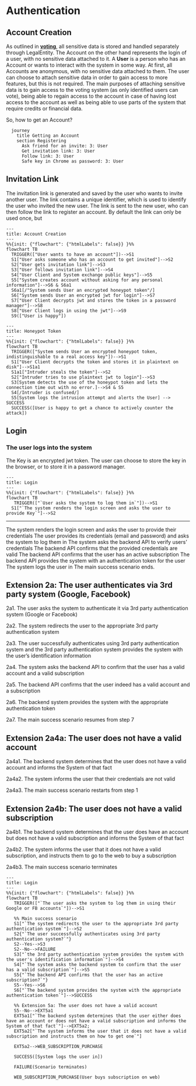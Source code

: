 # Authentication

## Account Creation
As outlined in [**voting**](https://github.com/TetraPlex-org/basics/blob/main/Documentation/technical/voting.md), all sensitive data is stored and handled separately through LegalEntity. The Account on the other hand represents the login of a user, with no sensitive data attached to it. A **User** is a person who has an Account or wants to interact with the system in some way.
At first, all Accounts are anonymous, with no sensitive data attached to them. The user can choose to attach sensitive data in order to gain access to more features, but this is not required. The main purposes of attaching sensitive data is to gain access to the voting system (as only identified users can vote), being able to regain access to the account in case of having lost access to the account as well as being able to use parts of the system that require credits or financial data.

So, how to get an Account?



```mermaid
  journey
    title Getting an Account
    section Registering
      Ask friend for an invite: 3: User
      Get invitation link: 3: User
      Follow link: 3: User
      Safe key in Chrome as password: 3: User
```

## Invitation Link
The invitation link is generated and saved by the user who wants to invite another user. The link contains a unique identifier, which is used to identify the user who invited the new user. The link is sent to the new user, who can then follow the link to register an account. By default the link can only be used once, but

```mermaid
---
title: Account Creation
---
%%{init: {"flowchart": {"htmlLabels": false}} }%%
flowchart TB
  TRIGGER(["User wants to have an account"])-->S1
  S1["User asks someone who has an account to get invited"]-->S2
  S2["User gets invitation link"]-->S3
  S3["User follows invitation link"]-->S4
  S4["User Client and System exchange public keys"]-->S5
  S5["System creates account without asking for any personal information"]-->S6 & S6a1
  S6a1[/"System sends User an encrypted honeypot token"/]
  S6["System sends User an encrypted jwt for login"]-->S7
  S7["User Client decrypts jwt and stores the token in a password manager"]-->S8
  S8["User Client logs in using the jwt"]-->S9
  S9(["User is happy"])

```

```mermaid
---
title: Honeypot Token
---
%%{init: {"flowchart": {"htmlLabels": false}} }%%
flowchart TB
  TRIGGER(["System sends User an encrypted honeypot token, indistinguishable to a real access key"])-->S1
  S1["User Client decrypts the token and stores it in plaintext on disk"]-->S1a1
  S1a1["Intruder steals the token"]-->S2
  S2["Intruder tries to use plaintext jwt to login"]-->S3
  S3[System detects the use of the honeypot token and lets the connection time out with no error.]-->S4 & S5
  S4[/Intruder is confused/]
  S5[System logs the intrusion attempt and alerts the User] --> SUCCESS
  SUCCESS([User is happy to get a chance to actively counter the attack])

```

## Login

### The user logs into the system

The Key is an encrypted jwt token. The user can choose to store the key in the browser, or to store it in a password manager.

```mermaid
---
title: Login
---
%%{init: {"flowchart": {"htmlLabels": false}} }%%
flowchart TB
   TRIGGER(["`User asks the system to log them in`"])-->S1
  S1["`The system renders the login screen and asks the user to provide Key`"]-->S2

```

---

The system renders the login screen and asks the user to provide their credentials
The user provides its credentials (email and password) and asks the system to log them in
The system asks the backend API to verify users’ credentials
The backend API confirms that the provided credentials are valid
The backend API confirms that the user has an active subscription
The backend API provides the system with an authentication token for the user
The system logs the user in
The main success scenario ends.

Extension 2a: The user authenticates via 3rd party system (Google, Facebook)
---
2a1. The user asks the system to authenticate it via 3rd party authentication system (Google or Facebook)

2a2. The system redirects the user to the appropriate 3rd party authentication system

2a3. The user successfully authenticates using 3rd party authentication system and the 3rd party authentication system provides the system with the user’s identification information

2a4. The system asks the backend API to confirm that the user has a valid account and a valid subscription

2a5. The backend API confirms that the user indeed has a valid account and a subscription

2a6. The backend system provides the system with the appropriate authentication token

2a7. The main success scenario resumes from step 7

Extension 2a4a: The user does not have a valid account
---

2a4a1. The backend system determines that the user does not have a valid account and informs the System of that fact

2a4a2. The system informs the user that their credentials are not valid

2a4a3. The main success scenario restarts from step 1

Extension 2a4b: The user does not have a valid subscription
---

2a4b1. The backend system determines that the user does have an account but does not have a valid subscription and informs the System of that fact

2a4b2. The system informs the user that it does not have a valid subscription, and instructs them to go to the web to buy a subscription

2a4b3. The main success scenario terminates


```mermaid
---
title: Login
---
%%{init: {"flowchart": {"htmlLabels": false}} }%%
flowchart TB
   TRIGGER(["`The user asks the system to log them in using their Google or FB accounts`"])-->S1

   %% Main success scenario
   S1["`The system redirects the user to the appropriate 3rd party authentication system`"]-->S2
   S2{"`The user successfully authenticates using 3rd party authentication system?`"}
   S2--Yes-->S3
   S2--No-->FAILURE
   S3["`the 3rd party authentication system provides the system with the user's identification information`"]-->S4
   S4["`The system asks the backend system to confirm that the user has a valid subscription`"]-->S5
   S5{"`The backend API confirms that the user has an active subscription?`"}
   S5--Yes-->S6
   S6["`The backend system provides the system with the appropriate authentication token`"]-->SUCCESS

   %% Extension 5a: The user does not have a valid account
   S5--No-->EXT5a1
   EXT5a1["`The backend system determines that the user either does have an account or does not have a valid subscription and informs the System of that fact`"]-->EXT5a2;
   EXT5a2["`The system informs the user that it does not have a valid subscription and instructs them on how to get one`"]

   EXT5a2-->WEB_SUBSCRIPTION_PURCHASE

   SUCCESS([System logs the user in])

   FAILURE(Scenario terminates)

   WEB_SUBSCRIPTION_PURCHASE(User buys subscription on web)
```
